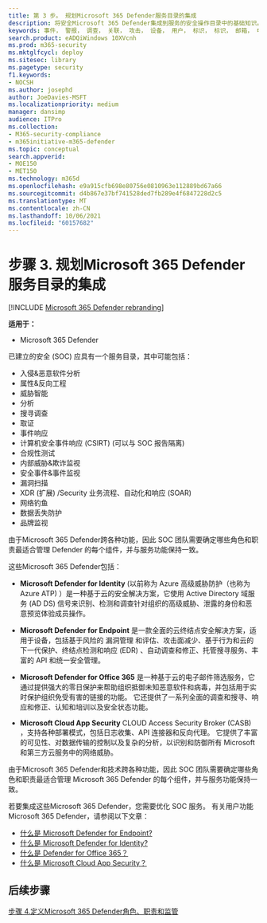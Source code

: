 ```yaml
---
title: 第 3 步。 规划Microsoft 365 Defender服务目录的集成
description: 将安全Microsoft 365 Defender集成到服务的安全操作目录中的基础知识。
keywords: 事件， 警报， 调查， 关联， 攻击， 设备， 用户， 标识， 标识， 邮箱， 电子邮件， 365， microsoft， m365， 事件响应， 网络攻击， secops， 安全操作， soc
search.product: eADQiWindows 10XVcnh
ms.prod: m365-security
ms.mktglfcycl: deploy
ms.sitesec: library
ms.pagetype: security
f1.keywords:
- NOCSH
ms.author: josephd
author: JoeDavies-MSFT
ms.localizationpriority: medium
manager: dansimp
audience: ITPro
ms.collection:
- M365-security-compliance
- m365initiative-m365-defender
ms.topic: conceptual
search.appverid:
- MOE150
- MET150
ms.technology: m365d
ms.openlocfilehash: e9a915cfb698e80756e0810963e112889bd67a66
ms.sourcegitcommit: d4b867e37bf741528ded7fb289e4f6847228d2c5
ms.translationtype: MT
ms.contentlocale: zh-CN
ms.lasthandoff: 10/06/2021
ms.locfileid: "60157682"
---
```

# <a name="step-3-plan-for-microsoft-365-defender-integration-with-your-soc-catalog-of-services"></a>步骤 3. 规划Microsoft 365 Defender服务目录的集成

[!INCLUDE [Microsoft 365 Defender rebranding](../includes/microsoft-defender.md)]

**适用于：**
- Microsoft 365 Defender

已建立的安全 (SOC) 应具有一个服务目录，其中可能包括：

- 入侵&恶意软件分析
- 属性&反向工程
- 威胁智能
- 分析
- 搜寻调查
- 取证
- 事件响应 
- 计算机安全事件响应 (CSIRT)  (可以与 SOC 报告隔离)  
- 合规性测试
- 内部威胁&欺诈监视
- 安全事件&事件监视 
- 漏洞扫描
- XDR (扩展) /Security 业务流程、自动化和响应 (SOAR) 
- 网络钓鱼
- 数据丢失防护
- 品牌监视

由于Microsoft 365 Defender跨各种功能，因此 SOC 团队需要确定哪些角色和职责最适合管理 Defender 的每个组件，并与服务功能保持一致。

这些Microsoft 365 Defender包括：

- **Microsoft Defender for Identity** (以前称为 Azure 高级威胁防护（也称为 Azure ATP) ）是一种基于云的安全解决方案，它使用 Active Directory 域服务 (AD DS) 信号来识别、检测和调查针对组织的高级威胁、泄露的身份和恶意预览体验成员操作。

- **Microsoft Defender for Endpoint** 是一款全面的云终结点安全解决方案，适用于设备，包括基于风险的 漏洞管理 和评估、攻击面减少、基于行为和云的下一代保护、终结点检测和响应 (EDR) 、自动调查和修正、托管搜寻服务、丰富的 API 和统一安全管理。

 - **Microsoft Defender for Office 365** 是一种基于云的电子邮件筛选服务，它通过提供强大的零日保护来帮助组织抵御未知恶意软件和病毒，并包括用于实时保护组织免受有害的链接的功能。 它还提供了一系列全面的调查和搜寻、响应和修正、认知和培训以及安全状态功能。

- **Microsoft Cloud App Security** CLOUD Access Security Broker (CASB) ，支持各种部署模式，包括日志收集、API 连接器和反向代理。 它提供了丰富的可见性、对数据传输的控制以及复杂的分析，以识别和防御所有 Microsoft 和第三方云服务中的网络威胁。

由于Microsoft 365 Defender和技术跨各种功能，因此 SOC 团队需要确定哪些角色和职责最适合管理 Microsoft 365 Defender 的每个组件，并与服务功能保持一致。

若要集成这些Microsoft 365 Defender，您需要优化 SOC 服务。 有关用户功能Microsoft 365 Defender，请参阅以下文章：

- [什么是 Microsoft Defender for Endpoint?](/defender-endpoint/microsoft-defender-endpoint)
- [什么是 Microsoft Defender for Identity?](/defender-for-identity/what-is)
- [什么是 Defender for Office 365？](/office-365-security/defender-for-office-365)
- [什么是 Microsoft Cloud App Security？](/cloud-app-security/what-is-cloud-app-security)

## <a name="next-step"></a>后续步骤

[步骤 4.定义Microsoft 365 Defender角色、职责和监管](integrate-microsoft-365-defender-secops-roles.md)

